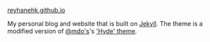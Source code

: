 [reyhanehk.github.io](http://reyhanehk.github.io)

My personal blog and website that is built on [Jekyll](jekyllrb.com). The theme is a modified version of [@mdo's](https://github.com/mdo)'s ['Hyde' theme](http://andhyde.com).
